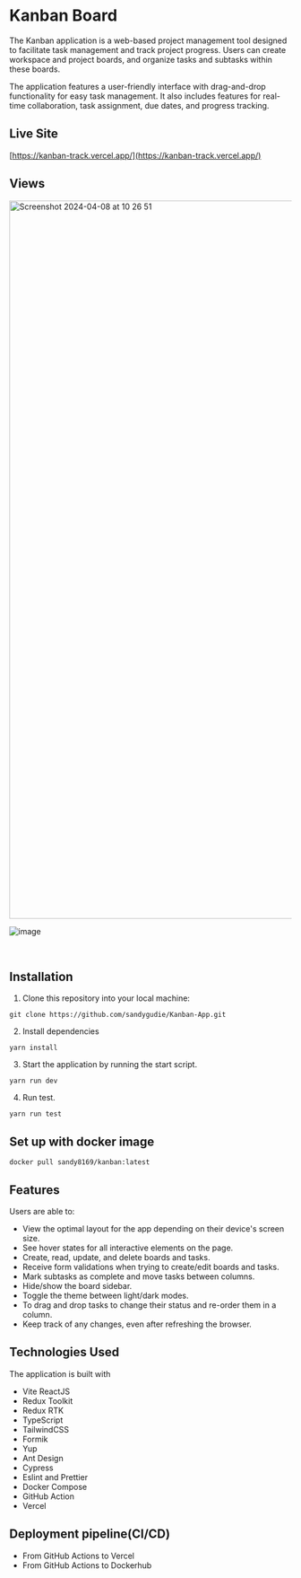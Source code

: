 # Kanban Board

The Kanban application is a web-based project management tool designed to facilitate task management and track project progress. Users can create workspace and project boards, and organize tasks and subtasks within these boards.

The application features a user-friendly interface with drag-and-drop functionality for easy task management. It also includes features for real-time collaboration, task assignment, due dates, and progress tracking.


## Live Site
[https://kanban-track.vercel.app/](https://kanban-track.vercel.app/)

## Views
<img width="1280" alt="Screenshot 2024-04-08 at 10 26 51" src="https://github.com/sandygudie/Kanban/assets/54219127/3a1bc34c-3faf-4e4a-b5ab-f098d6dc3419">

![image](https://github.com/sandygudie/Kanban-App/assets/54219127/3edd0818-9867-4573-893d-1aaf0e561097)


<br/>

## Installation

1. Clone this repository into your local machine:
```
git clone https://github.com/sandygudie/Kanban-App.git
```
2. Install dependencies 
```
yarn install
```
3. Start the application by running the start script.
```
yarn run dev
```
4. Run test.
```
yarn run test
```


## Set up with docker image
```
docker pull sandy8169/kanban:latest
```

## Features
Users are able to:

- View the optimal layout for the app depending on their device's screen size.
- See hover states for all interactive elements on the page.
- Create, read, update, and delete boards and tasks.
- Receive form validations when trying to create/edit boards and tasks.
- Mark subtasks as complete and move tasks between columns.
- Hide/show the board sidebar.
- Toggle the theme between light/dark modes.
- To drag and drop tasks to change their status and re-order them in a column.
- Keep track of any changes, even after refreshing the browser.

## Technologies Used
The application is built with 
* Vite ReactJS
* Redux Toolkit
* Redux RTK
* TypeScript
* TailwindCSS
* Formik
* Yup
* Ant Design
* Cypress
* Eslint and Prettier
* Docker Compose
* GitHub Action
* Vercel


## Deployment pipeline(CI/CD)
 - From GitHub Actions to Vercel
 - From GitHub Actions to Dockerhub

